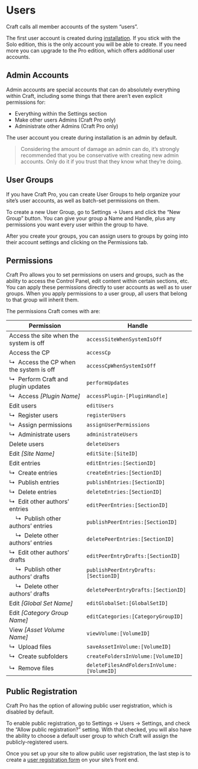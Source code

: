 # Users

Craft calls all member accounts of the system “users”.

The first user account is created during [installation](installation.md). If you stick with the Solo edition, this is the only account you will be able to create. If you need more you can upgrade to the Pro edition, which offers additional user accounts.

## Admin Accounts

Admin accounts are special accounts that can do absolutely everything within Craft, including some things that there aren’t even explicit permissions for:

* Everything within the Settings section
* Make other users Admins (Craft Pro only)
* Administrate other Admins (Craft Pro only)

The user account you create during installation is an admin by default.

> Considering the amount of damage an admin can do, it’s strongly recommended that you be conservative with creating new admin accounts. Only do it if you trust that they know what they’re doing.

## User Groups

If you have Craft Pro, you can create User Groups to help organize your site’s user accounts, as well as batch-set permissions on them.

To create a new User Group, go to Settings → Users and click the “New Group” button. You can give your group a Name and Handle, plus any permissions you want every user within the group to have.

After you create your groups, you can assign users to groups by going into their account settings and clicking on the Permissions tab.

## Permissions

Craft Pro allows you to set permissions on users and groups, such as the ability to access the Control Panel, edit content within certain sections, etc. You can apply these permissions directly to user accounts as well as to user groups. When you apply permissions to a user group, all users that belong to that group will inherit them.

The permissions Craft comes with are:

| Permission | Handle
| ---------- | ------
| Access the site when the system is off | `accessSiteWhenSystemIsOff`
| Access the CP | `accessCp`
| ↳&nbsp; Access the CP when the system is off | `accessCpWhenSystemIsOff`
| ↳&nbsp; Perform Craft and plugin updates | `performUpdates`
| ↳&nbsp; Access _[Plugin Name]_ | `accessPlugin-[PluginHandle]`
| Edit users | `editUsers`
| ↳&nbsp; Register users | `registerUsers`
| ↳&nbsp; Assign permissions | `assignUserPermissions`
| ↳&nbsp; Administrate users | `administrateUsers`
| Delete users | `deleteUsers`
| Edit _[Site Name]_ | `editSite:[SiteID]`
| Edit entries | `editEntries:[SectionID]`
| ↳&nbsp; Create entries | `createEntries:[SectionID]`
| ↳&nbsp; Publish entries | `publishEntries:[SectionID]`
| ↳&nbsp; Delete entries | `deleteEntries:[SectionID]`
| ↳&nbsp; Edit other authors’ entries | `editPeerEntries:[SectionID]`
| &nbsp;&nbsp;&nbsp; ↳&nbsp; Publish other authors’ entries | `publishPeerEntries:[SectionID]`
| &nbsp;&nbsp;&nbsp; ↳&nbsp; Delete other authors’ entries | `deletePeerEntries:[SectionID]`
| ↳&nbsp; Edit other authors’ drafts | `editPeerEntryDrafts:[SectionID]`
| &nbsp;&nbsp;&nbsp; ↳&nbsp; Publish other authors’ drafts | `publishPeerEntryDrafts:[SectionID]`
| &nbsp;&nbsp;&nbsp; ↳&nbsp; Delete other authors’ drafts | `deletePeerEntryDrafts:[SectionID]`
| Edit _[Global Set Name]_ | `editGlobalSet:[GlobalSetID]`
| Edit _[Category Group Name]_ | `editCategories:[CategoryGroupID]`
| View _[Asset Volume Name]_ | `viewVolume:[VolumeID]`
| ↳&nbsp; Upload files | `saveAssetInVolume:[VolumeID]`
| ↳&nbsp; Create subfolders | `createFoldersInVolume:[VolumeID]`
| ↳&nbsp; Remove files | `deleteFilesAndFoldersInVolume:[VolumeID]`

## Public Registration

Craft Pro has the option of allowing public user registration, which is disabled by default.

To enable public registration, go to Settings → Users → Settings, and check the “Allow public registration?” setting. With that checked, you will also have the ability to choose a default user group to which Craft will assign the publicly-registered users.

Once you set up your site to allow public user registration, the last step is to create a [user registration form](dev/examples/user-registration-form.md) on your site’s front end.
